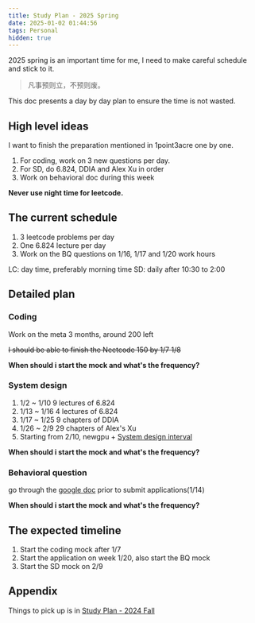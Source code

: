 ```yaml
---
title: Study Plan - 2025 Spring
date: 2025-01-02 01:44:56
tags: Personal
hidden: true
---
```


2025 spring is an important time for me, I need to make careful schedule and stick to it.

> 凡事预则立，不预则废。

This doc presents a day by day plan to ensure the time is not wasted.

## High level ideas

I want to finish the preparation mentioned in 1point3acre one by one.

1. For coding, work on 3 new questions per day.
2. For SD, do 6.824, DDIA and Alex Xu in order
3. Work on behavioral doc during this week

**Never use night time for leetcode.**

## The current schedule

1. 3 leetcode problems per day
2. One 6.824 lecture per day
3. Work on the BQ questions on 1/16, 1/17 and 1/20 work hours

LC: day time, preferably morning time
SD: daily after 10:30 to 2:00

## Detailed plan

### Coding

Work on the meta 3 months, around 200 left

~~I should be able to finish the Neetcode 150 by ~~1/7~~ 1/8~~

**When should i start the mock and what's the frequency?**

### System design

1. 1/2 ~ 1/10 9 lectures of 6.824
2. 1/13 ~ 1/16 4 lectures of 6.824
3. 1/17 ~ 1/25 9 chapters of DDIA
4. 1/26 ~ 2/9 29 chapters of Alex's Xu
5. Starting from 2/10, newgpu + [System design interval](https://www.youtube.com/c/SystemDesignInterview)

**When should i start the mock and what's the frequency?**

### Behavioral question

go through the [google doc](https://docs.google.com/document/d/112HBiMNvu6TYbDUOfVRe_MS4A-fKaWYrpMlmnsiMNiA/edit?tab=t.0) prior to submit applications(1/14)

**When should i start the mock and what's the frequency?**

## The expected timeline

1. Start the coding mock after 1/7
1. Start the application on week 1/20, also start the BQ mock
1. Start the SD mock on 2/9

## Appendix

Things to pick up is in [Study Plan - 2024 Fall](./Study-Plan-2024-Fall.md)
